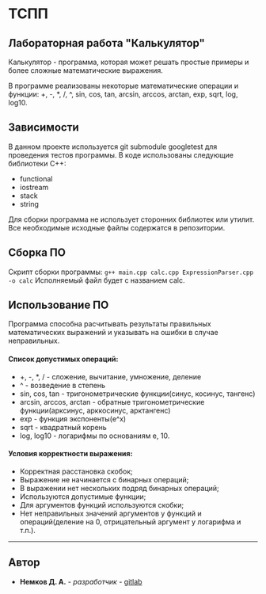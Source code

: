 # ТСПП

## Лабораторная работа "Калькулятор"

Калькулятор - программа, которая может решать простые примеры и более сложные математические выражения.

В программе реализованы некоторые математические операции и функции: +, -, *, /, ^, sin, cos, tan, arcsin, arccos,
arctan, exp, sqrt, log, log10.

## Зависимости

В данном проекте используется git submodule googletest для проведения тестов программы. В коде использованы следующие
библиотеки C++:

- functional
- iostream
- stack
- string

Для сборки программа не использует сторонних библиотек или утилит.
Все необходимые исходные файлы содержатся в репозитории.

## Сборка ПО

Скрипт сборки программы:
```g++ main.cpp calc.cpp ExpressionParser.cpp -o calc```
Исполняемый файл будет с названием calc.

## Использование ПО

Программа способна расчитывать результаты правильных математических выражений и указывать на ошибки в случае
неправильных.

#### Список допустимых операций:

- +, -, *, / - сложение, вычитание, умножение, деление
- ^ - возведение в степень
- sin, cos, tan - тригонометрические функции(синус, косинус, тангенс)
- arcsin, arccos, arctan - обратные тригонометрические функции(арксинус, арккосинус, арктангенс)
- exp - функция экспоненты(e^x)
- sqrt - квадратный корень
- log, log10 - логарифмы по основаниям e, 10.

#### Условия корректности выражения:

- Корректная расстановка скобок;
- Выражение не начинается с бинарных операций;
- В выражении нет нескольких подряд бинарных операций;
- Используются допустимые функции;
- Для аргументов функций используются скобки;
- Нет неправильных значений аргументов у функций и операций(деление на 0, отрицательный аргумент у логарифма и т.п.).

- ---------------------

## Автор

* **Немков Д. А.** - *разработчик* - [gitlab](https://vgit.mirea.ru/nemkod)

